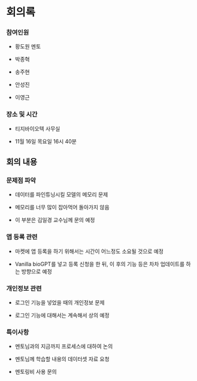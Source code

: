 # 회의록

### 참여인원

- 황도원 멘토
  
- 박종혁

- 송주현
  
- 안성진
  
- 이영근


### 장소 및 시간

- 티지바이오텍 사무실
  
- 11월 16일 목요일 16시 40분


## 회의 내용


### 문제점 파악

- 데이터를 파인튜닝시킬 모델의 메모리 문제

- 메모리를 너무 많이 잡아먹어 돌아가지 않음

- 이 부분은 김일경 교수님께 문의 예정



### 앱 등록 관련

- 마켓에 앱 등록을 하기 위해서는 시간이 어느정도 소요될 것으로 예정
  
- Vanilla bioGPT를 넣고 등록 신청을 한 뒤, 이 후의 기능 등은 차차 업데이트를 하는 방향으로 예정



### 개인정보 관련

- 로그인 기능을 넣었을 때의 개인정보 문제

- 로그인 기능에 대해서는 계속해서 상의 예정



### 특이사항

- 멘토님과의 지금까지 프로세스에 대하여 논의

- 멘토님께 학습할 내용의 데이터셋 자료 요청

- 멘토링비 사용 문의
